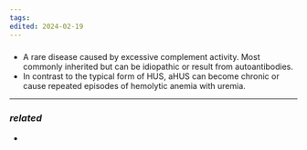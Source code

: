 ```yaml
---
tags: 
edited: 2024-02-19
---
```

### 
- A rare disease caused by excessive complement activity. Most commonly inherited but can be idiopathic or result from autoantibodies. 
- In contrast to the typical form of HUS, aHUS can become chronic or cause repeated episodes of hemolytic anemia with uremia.

---
### *related*
- 